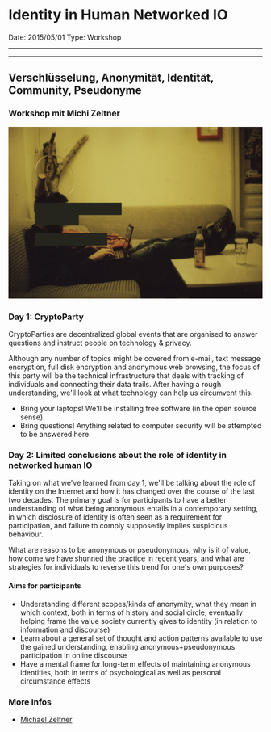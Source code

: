 # Identity in Human Networked IO

Date: 2015/05/01
Type: Workshop

---
---

## Verschlüsselung, Anonymität, Identität, Community, Pseudonyme

### Workshop mit Michi Zeltner

![](identity-in-human-networked-io.jpg)

### Day 1: CryptoParty

CryptoParties are decentralized global events that are organised to answer questions and instruct people on technology & privacy.

Although any number of topics might be covered from e-mail, text message encryption, full disk encryption and anonymous web browsing, the focus of this party will be the technical infrastructure that deals with tracking of individuals and connecting their data trails. After having a rough understanding, we'll look at what technology can help us circumvent this.

* Bring your laptops! We'll be installing free software (in the open source sense).
* Bring questions! Anything related to computer security will be attempted to be answered here.


### Day 2: Limited conclusions about the role of identity in networked human IO

Taking on what we've learned from day 1, we'll be talking about the role of identity on the Internet and how it has changed over the course of the last two decades. The primary goal is for participants to have a better understanding of what being anonymous entails in a contemporary setting, in which disclosure of
identity is often seen as a requirement for participation, and failure to comply supposedly implies suspicious behaviour.

What are reasons to be anonymous or pseudonymous, why is it of value, how come we have shunned the practice in recent years, and what are strategies for individuals to reverse this trend for one's own purposes?

#### Aims for participants

* Understanding different scopes/kinds of anonymity, what they mean in which context, both in terms of history and social circle, eventually helping frame the value society currently gives to identity (in relation to information and discourse)
* Learn about a general set of thought and action patterns available to use the gained understanding, enabling anonymous+pseudonymous participation in online discourse
* Have a mental frame for long-term effects of maintaining anonymous identities, both in terms of psychological as well as personal circumstance effects

### More Infos

- [Michael Zeltner](https://niij.org)